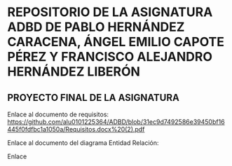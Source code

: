 <h1> REPOSITORIO DE LA ASIGNATURA ADBD DE PABLO HERNÁNDEZ CARACENA, ÁNGEL EMILIO CAPOTE PÉREZ Y FRANCISCO ALEJANDRO HERNÁNDEZ LIBERÓN</h1>

<h2> PROYECTO FINAL DE LA ASIGNATURA</h2>

Enlace al documento de requisitos: https://github.com/alu0101225364/ADBD/blob/31ec9d7492586e39450bf16445f0fdfbc1a1050a/Requisitos.docx%20(2).pdf

Enlace al documento del diagrama Entidad Relación:

Enlace

